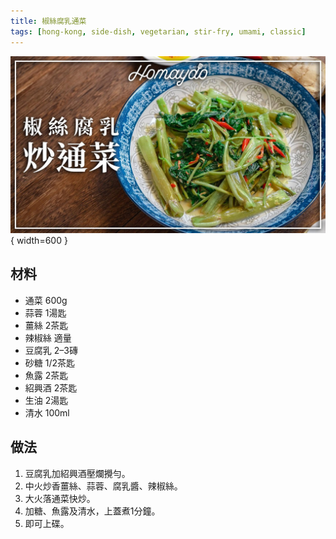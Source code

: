 ```yaml
---
title: 椒絲腐乳通菜
tags: [hong-kong, side-dish, vegetarian, stir-fry, umami, classic]
---
```


![椒絲腐乳通菜](../images/stir-fried-water-spinach-fermented-tofu.jpg){ width=600 }

## 材料
- 通菜 600g  
- 蒜蓉 1湯匙  
- 薑絲 2茶匙  
- 辣椒絲 適量  
- 豆腐乳 2–3磚  
- 砂糖 1/2茶匙  
- 魚露 2茶匙  
- 紹興酒 2茶匙  
- 生油 2湯匙  
- 清水 100ml  

## 做法
1. 豆腐乳加紹興酒壓爛攪勻。  
2. 中火炒香薑絲、蒜蓉、腐乳醬、辣椒絲。  
3. 大火落通菜快炒。  
4. 加糖、魚露及清水，上蓋煮1分鐘。  
5. 即可上碟。  
